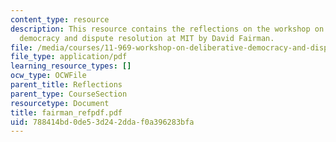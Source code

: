 ```yaml
---
content_type: resource
description: This resource contains the reflections on the workshop on deliberative
  democracy and dispute resolution at MIT by David Fairman.
file: /media/courses/11-969-workshop-on-deliberative-democracy-and-dispute-resolution-summer-2005/788414bd0de53d242ddaf0a396283bfa_fairman_refpdf.pdf
file_type: application/pdf
learning_resource_types: []
ocw_type: OCWFile
parent_title: Reflections
parent_type: CourseSection
resourcetype: Document
title: fairman_refpdf.pdf
uid: 788414bd-0de5-3d24-2dda-f0a396283bfa
---
```

